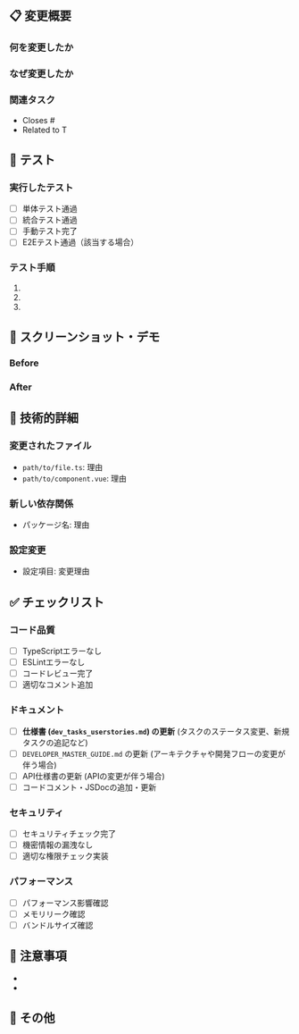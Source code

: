 ## 📋 変更概要

### 何を変更したか
<!-- 変更内容を簡潔に説明 -->

### なぜ変更したか
<!-- 変更の理由・背景を説明 -->

### 関連タスク
<!-- 関連するタスク番号を記載 -->
- Closes #
- Related to T

## 🧪 テスト

### 実行したテスト
- [ ] 単体テスト通過
- [ ] 統合テスト通過
- [ ] 手動テスト完了
- [ ] E2Eテスト通過（該当する場合）

### テスト手順
<!-- 手動テストの手順を記載 -->
1. 
2. 
3. 

## 📸 スクリーンショット・デモ

<!-- UI変更がある場合はスクリーンショットを添付 -->
<!-- 新機能の場合はデモGIFを添付 -->

### Before
<!-- 変更前の状態 -->

### After
<!-- 変更後の状態 -->

## 🔧 技術的詳細

### 変更されたファイル
<!-- 主要な変更ファイルとその理由 -->
- `path/to/file.ts`: 理由
- `path/to/component.vue`: 理由

### 新しい依存関係
<!-- 新しく追加した依存関係がある場合 -->
- パッケージ名: 理由

### 設定変更
<!-- 設定ファイルの変更がある場合 -->
- 設定項目: 変更理由

## ✅ チェックリスト

### コード品質
- [ ] TypeScriptエラーなし
- [ ] ESLintエラーなし
- [ ] コードレビュー完了
- [ ] 適切なコメント追加

### ドキュメント
- [ ] **仕様書 (`dev_tasks_userstories.md`) の更新** (タスクのステータス変更、新規タスクの追記など)
- [ ] `DEVELOPER_MASTER_GUIDE.md` の更新 (アーキテクチャや開発フローの変更が伴う場合)
- [ ] API仕様書の更新 (APIの変更が伴う場合)
- [ ] コードコメント・JSDocの追加・更新

### セキュリティ
- [ ] セキュリティチェック完了
- [ ] 機密情報の漏洩なし
- [ ] 適切な権限チェック実装

### パフォーマンス
- [ ] パフォーマンス影響確認
- [ ] メモリリーク確認
- [ ] バンドルサイズ確認

## 🚨 注意事項

<!-- レビュアーに特に注意してもらいたい点 -->
- 
- 

## 📝 その他

<!-- その他の補足情報 --> 